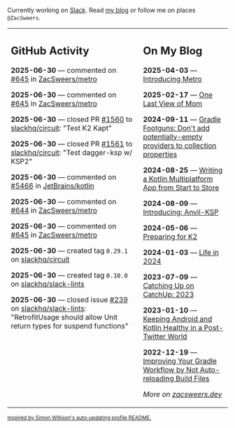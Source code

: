 Currently working on [Slack](https://slack.com/). Read [my blog](https://zacsweers.dev/) or follow me on places `@ZacSweers`.

<table><tr><td valign="top" width="60%">

## GitHub Activity
<!-- githubActivity starts -->
**2025-06-30** — commented on [#645](https://github.com/ZacSweers/metro/issues/645#issuecomment-3020723803) in [ZacSweers/metro](https://github.com/ZacSweers/metro)

**2025-06-30** — commented on [#645](https://github.com/ZacSweers/metro/issues/645#issuecomment-3020437029) in [ZacSweers/metro](https://github.com/ZacSweers/metro)

**2025-06-30** — closed PR [#1560](https://github.com/slackhq/circuit/pull/1560) to [slackhq/circuit](https://github.com/slackhq/circuit): "Test K2 Kapt"

**2025-06-30** — closed PR [#1561](https://github.com/slackhq/circuit/pull/1561) to [slackhq/circuit](https://github.com/slackhq/circuit): "Test dagger-ksp w/ KSP2"

**2025-06-30** — commented on [#5466](https://github.com/JetBrains/kotlin/pull/5466#issuecomment-3020321885) in [JetBrains/kotlin](https://github.com/JetBrains/kotlin)

**2025-06-30** — commented on [#644](https://github.com/ZacSweers/metro/issues/644#issuecomment-3020312788) in [ZacSweers/metro](https://github.com/ZacSweers/metro)

**2025-06-30** — commented on [#645](https://github.com/ZacSweers/metro/issues/645#issuecomment-3020303037) in [ZacSweers/metro](https://github.com/ZacSweers/metro)

**2025-06-30** — created tag `0.29.1` on [slackhq/circuit](https://github.com/slackhq/circuit)

**2025-06-30** — created tag `0.10.0` on [slackhq/slack-lints](https://github.com/slackhq/slack-lints)

**2025-06-30** — closed issue [#239](https://github.com/slackhq/slack-lints/issues/239) on [slackhq/slack-lints](https://github.com/slackhq/slack-lints): "RetrofitUsage should allow Unit return types for suspend functions"
<!-- githubActivity ends -->
</td><td valign="top" width="40%">

## On My Blog
<!-- blog starts -->
**2025-04-03** — [Introducing Metro](https://www.zacsweers.dev/introducing-metro/)

**2025-02-17** — [One Last View of Mom](https://www.zacsweers.dev/one-last-view-of-mom/)

**2024-09-11** — [Gradle Footguns: Don't add potentially-empty providers to collection properties](https://www.zacsweers.dev/gradle-footgun-adding-empty-providers-to-collection-properties/)

**2024-08-25** — [Writing a Kotlin Multiplatform App from Start to Store](https://www.zacsweers.dev/writing-a-kotlin-multiplatform-app-from-start-to-store/)

**2024-08-09** — [Introducing: Anvil-KSP](https://www.zacsweers.dev/introducing-anvil-ksp/)

**2024-05-06** — [Preparing for K2](https://www.zacsweers.dev/preparing-for-k2/)

**2024-01-03** — [Life in 2024](https://www.zacsweers.dev/life-in-2024/)

**2023-07-09** — [Catching Up on CatchUp: 2023](https://www.zacsweers.dev/catching-up-on-catchup-2023/)

**2023-01-10** — [Keeping Android and Kotlin Healthy in a Post-Twitter World](https://www.zacsweers.dev/keeping-android-healthy/)

**2022-12-19** — [Improving Your Gradle Workflow by Not Auto-reloading Build Files](https://www.zacsweers.dev/improving-your-workflow-by-not-auto-reloading-build-files/)
<!-- blog ends -->
_More on [zacsweers.dev](https://zacsweers.dev/)_
</td></tr></table>

<sub><a href="https://simonwillison.net/2020/Jul/10/self-updating-profile-readme/">Inspired by Simon Willison's auto-updating profile README.</a></sub>